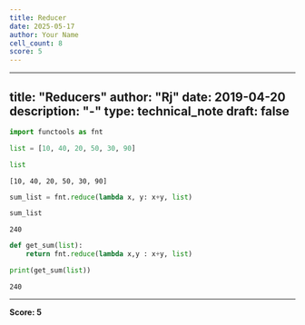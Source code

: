 ```yaml
---
title: Reducer
date: 2025-05-17
author: Your Name
cell_count: 8
score: 5
---
```


---
title: "Reducers"
author: "Rj"
date: 2019-04-20
description: "-"
type: technical_note
draft: false
---

```python
import functools as fnt
```


```python
list = [10, 40, 20, 50, 30, 90]
```


```python
list
```




    [10, 40, 20, 50, 30, 90]




```python
sum_list = fnt.reduce(lambda x, y: x+y, list)
```


```python
sum_list
```




    240




```python
def get_sum(list):
    return fnt.reduce(lambda x,y : x+y, list)
```


```python
print(get_sum(list))
```

    240



---
**Score: 5**